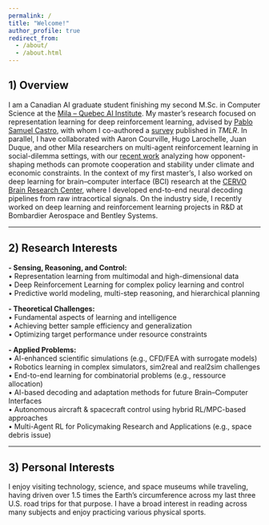```yaml
---
permalink: /
title: "Welcome!"
author_profile: true
redirect_from: 
  - /about/
  - /about.html
---
```


## 1) Overview 

I am a Canadian AI graduate student finishing my second M.Sc. in Computer Science at the [Mila – Quebec AI Institute](https://mila.quebec/en/directory/ayoub-echchahed). My master’s research focused on representation learning for deep reinforcement learning, advised by [Pablo Samuel Castro](https://mila.quebec/en/directory/pablo-samuel-castro), with whom I co-authored a [survey](https://arxiv.org/pdf/2506.17518) published in *TMLR*. In parallel, I have collaborated with Aaron Courville, Hugo Larochelle, Juan Duque, and other Mila researchers on multi-agent reinforcement learning in social-dilemma settings, with our [recent work](https://openreview.net/pdf?id=ex93RVyP5r) analyzing how opponent-shaping methods can promote cooperation and stability under climate and economic constraints. In the context of my first master’s, I also worked on deep learning for brain–computer interface (BCI) research at the [CERVO Brain Research Center](https://cervo.ulaval.ca/en/), where I developed end-to-end neural decoding pipelines from raw intracortical signals. On the industry side, I recently worked on deep learning and reinforcement learning projects in R&D at Bombardier Aerospace and Bentley Systems.




---

## 2) Research Interests

**- Sensing, Reasoning, and Control:**  
• Representation learning from multimodal and high-dimensional data  
• Deep Reinforcement Learning for complex policy learning and control  
• Predictive world modeling, multi-step reasoning, and hierarchical planning  

**- Theoretical Challenges:**  
• Fundamental aspects of learning and intelligence  
• Achieving better sample efficiency and generalization  
• Optimizing target performance under resource constraints  

**- Applied Problems:**  
• AI-enhanced scientific simulations (e.g., CFD/FEA with surrogate models)  
• Robotics learning in complex simulators, sim2real and real2sim challenges  
• End-to-end learning for combinatorial problems (e.g., ressource allocation)  
• AI-based decoding and adaptation methods for future Brain–Computer Interfaces  
• Autonomous aircraft & spacecraft control using hybrid RL/MPC-based approaches  
• Multi-Agent RL for Policymaking Research  and Applications (e.g., space debris issue)  

---

## 3) Personal Interests

I enjoy visiting technology, science, and space museums while traveling, having driven over 1.5 times the Earth’s circumference across my last three U.S. road trips for that purpose. I have a broad interest in reading across many subjects and enjoy practicing various physical sports.


